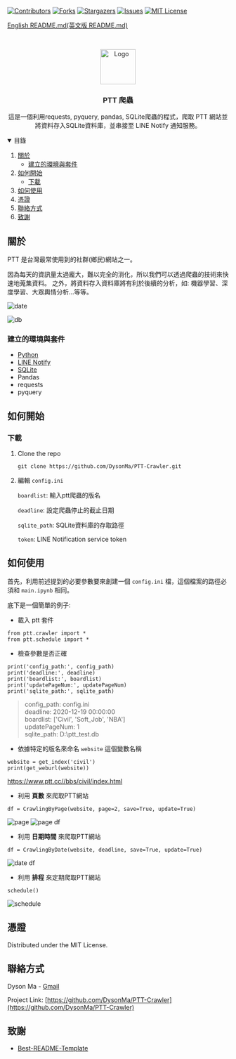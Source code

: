 <!-- PROJECT SHIELDS -->
<!--
*** I'm using markdown "reference style" links for readability.
*** Reference links are enclosed in brackets [ ] instead of parentheses ( ).
*** See the bottom of this document for the declaration of the reference variables
*** for contributors-url, forks-url, etc. This is an optional, concise syntax you may use.
*** https://www.markdownguide.org/basic-syntax/#reference-style-links
-->
[![Contributors][contributors-shield]][contributors-url]
[![Forks][forks-shield]][forks-url]
[![Stargazers][stars-shield]][stars-url]
[![Issues][issues-shield]][issues-url]
[![MIT License][license-shield]][license-url]

[English README.md(英文版 README.md)](https://github.com/DysonMa/PTT-Crawler/blob/master/README.md)

<!-- PROJECT LOGO -->
<br />
<p align="center">
  <!-- <a href="https://github.com/othneildrew/Best-README-Template"> -->
    <img src="./image/ptt.PNG" alt="Logo" width="80" height="80">
  <!-- </a> -->

  <h3 align="center">PTT 爬蟲</h3>

  <p align="center">
    這是一個利用requests, pyquery, pandas, SQLite爬蟲的程式，爬取 PTT 網站並將資料存入SQLite資料庫，並串接至 LINE Notify 通知服務。
  </p>
</p>

<!-- TABLE OF CONTENTS -->
<details open="open">
  <summary>目錄</summary>
  <ol>
    <li>
      <a href="#about-the-project">關於</a>
      <ul>
        <li><a href="#built-with">建立的環境與套件</a></li>
      </ul>
    </li>
    <li>
      <a href="#getting-started">如何開始</a>
      <ul>
        <li><a href="#installation">下載</a></li>
      </ul>
    </li>
    <li><a href="#usage">如何使用</a></li>
    <li><a href="#license">憑證</a></li>
    <li><a href="#contact">聯絡方式</a></li>
    <li><a href="#acknowledgements">致謝</a></li>
  </ol>
</details>



<!-- ABOUT THE PROJECT -->
## 關於

PTT 是台灣最常使用到的社群(鄉民)網站之一。

因為每天的資訊量太過龐大，難以完全的消化，所以我們可以透過爬蟲的技術來快速地蒐集資料。
之外，將資料存入資料庫將有利於後續的分析，如: 機器學習、深度學習、大眾輿情分析...等等。

![date](/image/date.PNG)


![db](/image/db.PNG)

### 建立的環境與套件

* [Python](https://www.python.org/)
* [LINE Notify](https://notify-bot.line.me/zh_TW/)
* [SQLite](https://www.sqlite.org/download.html)
* Pandas
* requests
* pyquery

<!-- GETTING STARTED -->
## 如何開始

### 下載

1. Clone the repo
   ```
   git clone https://github.com/DysonMa/PTT-Crawler.git
   ```
2. 編輯 `config.ini`

    `boardlist`: 輸入ptt爬蟲的版名

    `deadline`: 設定爬蟲停止的截止日期

    `sqlite_path`: SQLite資料庫的存取路徑

    `token`: LINE Notification service token

<!-- USAGE EXAMPLES -->
## 如何使用

首先，利用前述提到的必要參數要來創建一個 `config.ini` 檔，這個檔案的路徑必須和 `main.ipynb` 相同。

底下是一個簡單的例子:

* 載入 ptt 套件
```
from ptt.crawler import * 
from ptt.schedule import *
```
* 檢查參數是否正確
```
print('config_path:', config_path)
print('deadline:', deadline)
print('boardlist:', boardlist)
print('updatePageNum:', updatePageNum)
print('sqlite_path:', sqlite_path)
```
>config_path: config.ini<br>
deadline: 2020-12-19 00:00:00<br>
boardlist: ['Civil', 'Soft_Job', 'NBA']<br>
updatePageNum: 1<br>
sqlite_path: D:\ptt_test.db<br>
* 依據特定的版名來命名 `website` 這個變數名稱
```
website = get_index('civil')
print(get_weburl(website))
```
https://www.ptt.cc//bbs/civil/index.html

* 利用 **頁數** 來爬取PTT網站 
```
df = CrawlingByPage(website, page=2, save=True, update=True)
```
![page](/image/page.PNG)
![page df](/image/page_df.PNG)

* 利用 **日期時間** 來爬取PTT網站
```
df = CrawlingByDate(website, deadline, save=True, update=True)
```
![date df](/image/date_df.PNG)

* 利用 **排程** 來定期爬取PTT網站
```
schedule()
```
![schedule](/image/schedule.PNG)



<!-- LICENSE -->
## 憑證

Distributed under the MIT License.

<!-- CONTACT -->
## 聯絡方式

Dyson Ma - [Gmail](madihsiang@gmail.com)

Project Link: [https://github.com/DysonMa/PTT-Crawler](https://github.com/DysonMa/PTT-Crawler)

<!-- ACKNOWLEDGEMENTS -->
## 致謝

* [Best-README-Template](https://github.com/othneildrew/Best-README-Template)


<!-- MARKDOWN LINKS & IMAGES -->
<!-- https://www.markdownguide.org/basic-syntax/#reference-style-links -->
[contributors-shield]: https://img.shields.io/github/contributors/dysonma/PTT-Crawler?style=for-the-badge
[contributors-url]: https://github.com/DysonMa/PTT-Crawler/graphs/contributors
[forks-shield]: https://img.shields.io/github/forks/dysonma/PTT-Crawler?style=for-the-badge
[forks-url]: https://github.com/DysonMa/PTT-Crawler/network/members
[stars-shield]: https://img.shields.io/github/stars/dysonma/PTT-Crawler?style=for-the-badge
[stars-url]: https://github.com/DysonMa/PTT-Crawler/stargazers
[issues-shield]: https://img.shields.io/github/issues/dysonma/PTT-Crawler?style=for-the-badge
[issues-url]: https://github.com/DysonMa/PTT-Crawler/issues
[license-shield]: https://img.shields.io/github/license/dysonma/PTT-Crawler?style=for-the-badge
[license-url]: https://github.com/DysonMa/PTT-Crawler/blob/master/LICENSE
